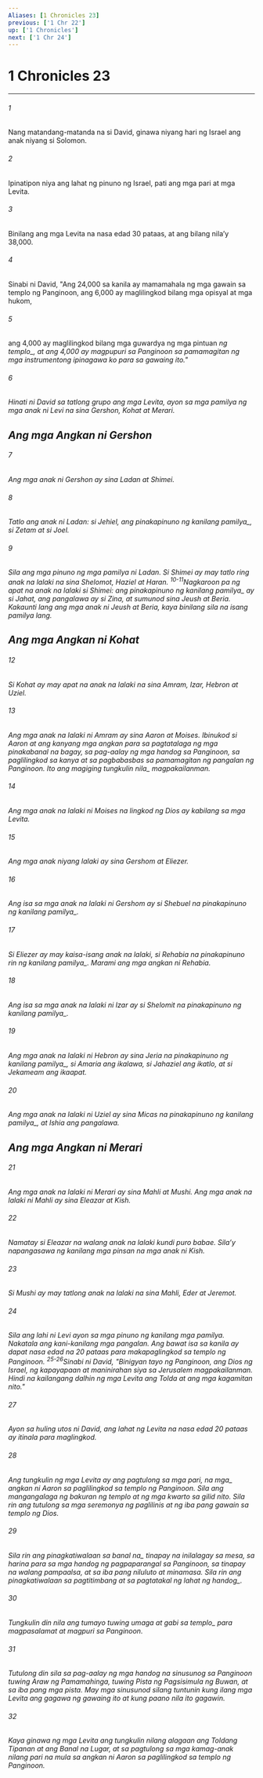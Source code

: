 ```yaml
---
Aliases: [1 Chronicles 23]
previous: ['1 Chr 22']
up: ['1 Chronicles']
next: ['1 Chr 24']
---
```

# 1 Chronicles 23

***






















###### 1 










Nang matandang-matanda na si David, ginawa niyang hari ng Israel ang anak niyang si Solomon. 





















###### 2 










Ipinatipon niya ang lahat ng pinuno ng Israel, pati ang mga pari at mga Levita. 





















###### 3 










Binilang ang mga Levita na nasa edad 30 pataas, at ang bilang nilaʼy 38,000. 





















###### 4 










Sinabi ni David, "Ang 24,000 sa kanila ay mamamahala ng mga gawain sa templo ng Panginoon, ang 6,000 ay maglilingkod bilang mga opisyal at mga hukom, 





















###### 5 










ang 4,000 ay maglilingkod bilang mga guwardya ng mga pintuan <i class="trans-change">ng templo_, at ang 4,000 ay magpupuri sa Panginoon sa pamamagitan ng mga instrumentong ipinagawa ko para sa gawaing ito." 





















###### 6 










Hinati ni David sa tatlong grupo ang mga Levita, ayon sa mga pamilya ng mga anak ni Levi na sina Gershon, Kohat at Merari.

## Ang mga Angkan ni Gershon 





















###### 7 










Ang mga anak ni Gershon ay sina Ladan at Shimei. 





















###### 8 










Tatlo ang anak ni Ladan: si Jehiel, ang pinakapinuno <i class="trans-change">ng kanilang pamilya_, si Zetam at si Joel. 





















###### 9 










Sila ang mga pinuno ng mga pamilya ni Ladan. Si Shimei ay may tatlo ring anak na lalaki na sina Shelomot, Haziel at Haran. <sup class="versenum">10-11</sup>Nagkaroon pa ng apat na anak na lalaki si Shimei: ang pinakapinuno <i class="trans-change">ng kanilang pamilya_ ay si Jahat, ang pangalawa ay si Zina, at sumunod sina Jeush at Beria. Kakaunti lang ang mga anak ni Jeush at Beria, kaya binilang sila na isang pamilya lang.

## Ang mga Angkan ni Kohat 





















###### 12 










Si Kohat ay may apat na anak na lalaki na sina Amram, Izar, Hebron at Uziel. 





















###### 13 










Ang mga anak na lalaki ni Amram ay sina Aaron at Moises. Ibinukod si Aaron at ang kanyang mga angkan para sa pagtatalaga ng mga pinakabanal na bagay, sa pag-aalay ng mga handog sa Panginoon, sa paglilingkod sa kanya at sa pagbabasbas sa pamamagitan ng pangalan ng Panginoon. <i class="trans-change">Ito ang magiging tungkulin nila_ magpakailanman. 





















###### 14 










Ang mga anak na lalaki ni Moises na lingkod ng Dios ay kabilang sa mga Levita. 





















###### 15 










Ang mga anak niyang lalaki ay sina Gershom at Eliezer. 





















###### 16 










Ang isa sa mga anak na lalaki ni Gershom ay si Shebuel na pinakapinuno <i class="trans-change">ng kanilang pamilya_. 





















###### 17 










Si Eliezer ay may kaisa-isang anak na lalaki, si Rehabia na pinakapinuno rin <i class="trans-change">ng kanilang pamilya_. Marami ang mga angkan ni Rehabia. 





















###### 18 










Ang isa sa mga anak na lalaki ni Izar ay si Shelomit na pinakapinuno <i class="trans-change">ng kanilang pamilya_. 





















###### 19 










Ang mga anak na lalaki ni Hebron ay sina Jeria na pinakapinuno <i class="trans-change">ng kanilang pamilya_, si Amaria ang ikalawa, si Jahaziel ang ikatlo, at si Jekameam ang ikaapat. 





















###### 20 










Ang mga anak na lalaki ni Uziel ay sina Micas na pinakapinuno <i class="trans-change">ng kanilang pamilya_, at Ishia ang pangalawa.

## Ang mga Angkan ni Merari 





















###### 21 










Ang mga anak na lalaki ni Merari ay sina Mahli at Mushi. Ang mga anak na lalaki ni Mahli ay sina Eleazar at Kish. 





















###### 22 










Namatay si Eleazar na walang anak na lalaki kundi puro babae. Silaʼy napangasawa ng kanilang mga pinsan na mga anak ni Kish. 





















###### 23 










Si Mushi ay may tatlong anak na lalaki na sina Mahli, Eder at Jeremot. 





















###### 24 










Sila ang lahi ni Levi ayon sa mga pinuno ng kanilang mga pamilya. Nakatala ang kani-kanilang mga pangalan. Ang bawat isa sa kanila ay dapat nasa edad na 20 pataas para makapaglingkod sa templo ng Panginoon. <sup class="versenum">25-26</sup>Sinabi ni David, "Binigyan tayo ng Panginoon, ang Dios ng Israel, ng kapayapaan at maninirahan siya sa Jerusalem magpakailanman. Hindi na kailangang dalhin ng mga Levita ang Tolda at ang mga kagamitan nito." 





















###### 27 










Ayon sa huling utos ni David, ang lahat ng Levita na nasa edad 20 pataas ay itinala para maglingkod. 





















###### 28 










Ang tungkulin ng mga Levita ay ang pagtulong sa mga <i class="trans-change">pari, na mga_ angkan ni Aaron sa paglilingkod sa templo ng Panginoon. Sila ang mangangalaga ng bakuran ng templo at ng mga kwarto sa gilid nito. Sila rin ang tutulong sa mga seremonya ng paglilinis at ng iba pang gawain sa templo ng Dios. 





















###### 29 










Sila rin ang pinagkatiwalaan sa <i class="trans-change">banal na_ tinapay na inilalagay sa mesa, sa harina para sa mga handog ng pagpaparangal sa Panginoon, sa tinapay na walang pampaalsa, at sa iba pang niluluto at minamasa. Sila rin ang pinagkatiwalaan sa pagtitimbang at sa pagtatakal ng lahat <i class="trans-change">ng handog_. 





















###### 30 










Tungkulin din nila ang tumayo tuwing umaga at gabi <i class="trans-change">sa templo_ para magpasalamat at magpuri sa Panginoon. 





















###### 31 










Tutulong din sila sa pag-aalay ng mga handog na sinusunog sa Panginoon tuwing Araw ng Pamamahinga, tuwing Pista ng Pagsisimula ng Buwan, at sa iba pang mga pista. May mga sinusunod silang tuntunin kung ilang mga Levita ang gagawa ng gawaing ito at kung paano nila ito gagawin. 





















###### 32 










Kaya ginawa ng mga Levita ang tungkulin nilang alagaan ang Toldang Tipanan at ang Banal na Lugar, at sa pagtulong sa mga kamag-anak nilang pari na mula sa angkan ni Aaron sa paglilingkod sa templo ng Panginoon.
